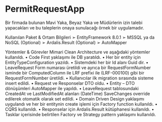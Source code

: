 # PermitRequestApp

Bir firmada bulunan Mavi Yaka, Beyaz Yaka ve Müdürlerin izin talebi yapacakları ve bu taleplerin onaya sunulacağı örnek bir uygulamadır.

Kullanılan Paket & Ortam Bilgileri
➢ EntityFramework 8.0.1
➢ MSSQL ya da NoSQL (Optional)
➢ Ardalis.Result (Optional)
➢ AutoMapper

Yöntemler & Görevler
Mimari Clean Architecture ve aşağıdaki yöntemler kullanıldı.
•	Code First yaklaşımı ile DB yaratıldı.
•	Her bir entity için EntityTypeConfiguration yazıldı.
•	Sistemdeki her bir Id alanı Guid dir.
•	LeaveRequest Form numarası üretildi ve ayrıca bir RequestFormNumber isminde bir ComputedColumn ile LRF prefixi ile (LRF-000100) gibi bir RequestFormNumber üretildi.
•	Kullanıcılar ilk migration sırasında sisteme insert edildi.
•	Request ve Responselar DTO oldu.
•	Entity – DTO dönüşümleri AutoMapper ile yapıldı.
•	LeaveRequest tablosundaki CreatedAt ve LastModifiedAt alanları (DateTime) SaveChanges override edilerek otomatik olarak set edildi.
•	Domain Driven Design yaklaşımı uygulandı ve her bir entitynin create işlemi için Factory function kullanıldı.
•	CQRS kullanıldı.
•	Responselar için Ardalis.Result kütüphanesi kullanıldı.
•	Tasklar içerisinde belirtilen Factory ve Strategy pattern yaklaşımı kullanıldı.
